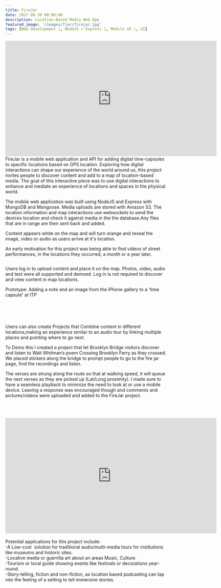 ```yaml
---
title: FireJar
date: 2017-06-30 00:00:00
description: Location-Based Media Web App
featured_image: '/images/fjar/firejar.jpg'
tags: [Web Development |, NodeJS + Express |, Mobile UX |, UI]
---
```



<iframe src="https://player.vimeo.com/video/165600223" width="660" height="360" frameborder="0" webkitallowfullscreen mozallowfullscreen allowfullscreen></iframe>
FireJar is a mobile web application and API for adding digital time-capsules to specific locations based on GPS location.
Exploring how digital interactions can shape our experience of the world around us, this project invites people to discover content and add to a map of location-based media. The goal of this interactive piece was to use digital interactions to enhance and mediate an experience of locations and spaces in the physical world.

The mobile web application was built using NodeJS and Express with MongoDB and Mongoose. Media uploads are stored with Amazon S3. The location information and map interactions use websockets to send  the devices location and check it against media in the the database.Any files that are in range are then sent back and added.


Content appears white on the map and will turn orange and reveal the image, video or audio as users arrive at it's location.


An early motivation for this project was being able to find videos of street performances, in the locations they occurred, a month or a year later.

<div class="img_row">
	<img class="col three" src="{{ site.baseurl }}/img/fjar/phnbrdg.JPG" alt="" title="example image"/>
</div>


Users log in to upload content and place it on the map. Photos, video, audio and text were all supported and demoed. Log in is not required to discover and view content in map locations.

<div class="img_row">
  <img class="col three" src="{{ site.baseurl }}/img/fjar/addToITP.gif" alt="" title="add note"/>
</div>
<div class="col three caption">
  Prototype: Adding a note and an image from the iPhone gallery to a 'time capsule' at ITP
</div>
<br><br><br><br>
<img class="col one" src="{{ site.baseurl }}/img/fjar/brdgapprch.gif" alt="" title="example"/>



Users can also create Projects that Combine content in different locations,making an experience similar to an audio tour by linking multiple places and pointing where to go next.



To Demo this I created a project that let Brooklyn Bridge visitors discover and listen to Walt Whitman’s poem Crossing Brooklyn Ferry as they crossed.
We placed stickers along the bridge to prompt people to go to the fire jar page, find the recordings and listen. 


The verses are strung along the route so that at walking speed, it will queue the next verses as they are picked up (Lat/Long proximity). I made sure to have a seamless playback to minimize the need to look at or use a mobile device. Leaving a response was encouraged though and comments and pictures/videos were uploaded and added to the FireJar project.

<br><br>

<iframe src="https://player.vimeo.com/video/165600283" width="660" height="360" frameborder="0" webkitallowfullscreen mozallowfullscreen allowfullscreen></iframe>
<br><br>
Potential applications for this project include: <br>
-A Low-cost  solution for traditional audio/multi-media tours for institutions like museums and historic sites.<br>
-Locative media or guerrilla art about an areas Music,  Culture. <br>
-Tourism or local guide showing events like festivals or decorations year-round.<br>
-Story-telling, fiction and non-fiction, as location based podcasting can tap into the feeling of a setting to tell immersive stories.



